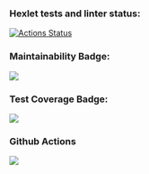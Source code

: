 ### Hexlet tests and linter status:
[![Actions Status](https://github.com/Loresina/frontend-bootcamp-project-46/workflows/hexlet-check/badge.svg)](https://github.com/Loresina/frontend-bootcamp-project-46/actions)

### Maintainability Badge:
<a href="https://codeclimate.com/github/Loresina/frontend-bootcamp-project-46/maintainability"><img src="https://api.codeclimate.com/v1/badges/84324e1a6b0c4c311a45/maintainability" /></a>

### Test Coverage Badge:
<a href="https://codeclimate.com/github/Loresina/frontend-bootcamp-project-46/test_coverage"><img src="https://api.codeclimate.com/v1/badges/84324e1a6b0c4c311a45/test_coverage" /></a>

### Github Actions
<a href="https://github.com/Loresina/frontend-bootcamp-project-46/actions"><img src="https://github.com/Loresina/frontend-bootcamp-project-46/actions/workflows/main.yml/badge.svg" /></a>
